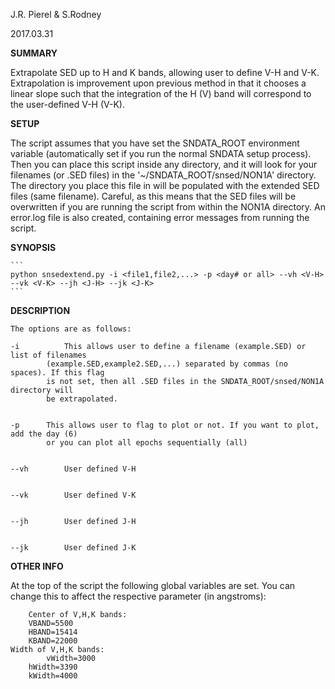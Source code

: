 J.R. Pierel & S.Rodney 

2017.03.31

__SUMMARY__

Extrapolate SED up to H and K bands, allowing user to define V-H and V-K. Extrapolation is improvement upon previous method in that it chooses a linear slope such that the integration of the H (V) band will correspond to the user-defined V-H (V-K).

__SETUP__

The script assumes that you have set the SNDATA_ROOT environment variable (automatically set if you
run the normal SNDATA setup process). Then you can place this script inside any directory, and it will
look for your filenames (or .SED files) in the '~/SNDATA_ROOT/snsed/NON1A' directory. The directory you
place this file in will be populated with the extended SED files (same filename). Careful, as this means
that the SED files will be overwritten if you are running the script from within the NON1A directory. An
error.log file is also created, containing error messages from running the script.
	
__SYNOPSIS__

	```
	python snsedextend.py -i <file1,file2,...> -p <day# or all> --vh <V-H> --vk <V-K> --jh <J-H> --jk <J-K>
	```

__DESCRIPTION__

	The options are as follows:

	-i  	    This allows user to define a filename (example.SED) or list of filenames
		    (example.SED,example2.SED,...) separated by commas (no spaces). If this flag
		    is not set, then all .SED files in the SNDATA_ROOT/snsed/NON1A directory will
		    be extrapolated.


	-p	    This allows user to flag to plot or not. If you want to plot, add the day (6)
		    or you can plot all epochs sequentially (all)


	--vh	    User defined V-H


	--vk	    User defined V-K


	--jh	    User defined J-H


	--jk	    User defined J-K


__OTHER INFO__

At the top of the script the following global variables are set. You can change this to affect the
respective parameter (in angstroms):

      	Center of V,H,K bands:
		VBAND=5500
		HBAND=15414
		KBAND=22000
	Width of V,H,K bands:
	      	vWidth=3000
		hWidth=3390
		kWidth=4000
